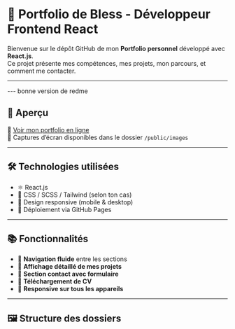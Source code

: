 # 🌟 Portfolio de Bless - Développeur Frontend React

Bienvenue sur le dépôt GitHub de mon **Portfolio personnel** développé avec **React.js**.  
Ce projet présente mes compétences, mes projets, mon parcours, et comment me contacter.

---

--- bonne version de redme

## 🚀 Aperçu

🔗 [Voir mon portfolio en ligne](https://ton-nom.github.io/portfolio)  
📸 Captures d’écran disponibles dans le dossier `/public/images`

---

## 🛠️ Technologies utilisées

- ⚛️ React.js
- 🎨 CSS / SCSS / Tailwind (selon ton cas)
- 📱 Design responsive (mobile & desktop)
- 📁 Déploiement via GitHub Pages

---

## 📚 Fonctionnalités

- 🧭 **Navigation fluide** entre les sections
- 📂 **Affichage détaillé de mes projets**
- 💬 **Section contact avec formulaire**
- 🎯 **Téléchargement de CV**
- 📱 **Responsive sur tous les appareils**

---

## 🖼️ Structure des dossiers

